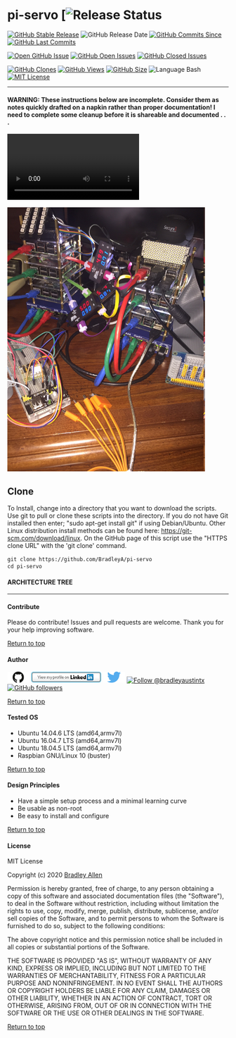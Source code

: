 # pi-servo  [![Release Status](https://img.shields.io/badge/Status_-Alpha-red.svg)

[![GitHub Stable Release](https://img.shields.io/badge/Release-0.2-blue.svg)](https://github.com/BradleyA/pi-servo/releases/tag/0.2)
![GitHub Release Date](https://img.shields.io/github/release-date/BradleyA/pi-servo?color=blue)
[![GitHub Commits Since](https://img.shields.io/github/commits-since/BradleyA/pi-servo/0.2?color=orange)](https://github.com/BradleyA/pi-servo/commits/)
[![GitHub Last Commits](https://img.shields.io/github/last-commit/BradleyA/pi-servo.svg)](https://github.com/BradleyA/pi-servo/commits/)

[![Open GitHub Issue](https://img.shields.io/badge/Open-Incident-brightgreen.svg)](https://github.com/BradleyA/pi-servo/issues/new/choose)
[![GitHub Open Issues](https://img.shields.io/github/issues/BradleyA/pi-servo?color=purple)](https://github.com/BradleyA/pi-servo/issues?q=is%3Aopen+is%3Aissue)
[![GitHub Closed Issues](https://img.shields.io/github/issues-closed/BradleyA/pi-servo?color=purple)](https://github.com/BradleyA/pi-servo/issues?q=is%3Aclosed+is%3Aissue)

[<img alt="GitHub Clones" src="https://img.shields.io/static/v1?label=Clones&message=51&color=blueviolet">](https://github.com/BradleyA/pi-servo/blob/master/images/clone.table.md)
[<img alt="GitHub Views" src="https://img.shields.io/static/v1?label=Views&message=216&color=blueviolet">](https://github.com/BradleyA/pi-servo/blob/master/images/view.table.md)
[![GitHub Size](https://img.shields.io/github/repo-size/BradleyA/pi-servo.svg)](https://github.com/BradleyA/pi-servo/)
![Language Bash](https://img.shields.io/badge/%20Language-bash-blue.svg)
[![MIT License](http://img.shields.io/badge/License-MIT-blue.png)](LICENSE)

----

#### WARNING: These instructions below are incomplete. Consider them as notes quickly drafted on a napkin rather than proper documentation!  I need to complete some cleanup before it is shareable and documented . . .

![Click this link, then click 'view raw' to see servo test 1](images/IMG_2873.MOV)

<img id="image_respberry_setup" src="images/IMG_2803.JPG" width="450" >

## Clone
To Install, change into a directory that you want to download the scripts. Use git to pull or clone these scripts into the directory. If you do not have Git installed then enter; "sudo apt-get install git" if using Debian/Ubuntu. Other Linux distribution install methods can be found here: https://git-scm.com/download/linux. On the GitHub page of this script use the "HTTPS clone URL" with the 'git clone' command.

    git clone https://github.com/BradleyA/pi-servo
    cd pi-servo

#### ARCHITECTURE TREE

----

#### Contribute
Please do contribute!  Issues and pull requests are welcome.  Thank you for your help improving software.

[Return to top](https://github.com/BradleyA/pi-servo/blob/master/README.md#pi-servo--)

#### Author
[<img id="github" src="images/github.png" width="50" a="https://github.com/BradleyA/">](https://github.com/BradleyA/)    [<img src="images/linkedin.png" style="max-width:100%;" >](https://www.linkedin.com/in/bradleyhallen) [<img id="twitter" src="images/twitter.png" width="50" a="twitter.com/bradleyaustintx/">](https://twitter.com/bradleyaustintx/)       <a href="https://twitter.com/intent/follow?screen_name=bradleyaustintx"> <img src="https://img.shields.io/twitter/follow/bradleyaustintx.svg?label=Follow%20@bradleyaustintx" alt="Follow @bradleyaustintx" />    </a>          [![GitHub followers](https://img.shields.io/github/followers/BradleyA.svg?style=social&label=Follow&maxAge=2592000)](https://github.com/BradleyA?tab=followers)

[Return to top](https://github.com/BradleyA/pi-servo/blob/master/README.md#pi-servo--)

#### Tested OS
 * Ubuntu 14.04.6 LTS (amd64,armv7l)
 * Ubuntu 16.04.7 LTS (amd64,armv7l)
 * Ubuntu 18.04.5 LTS (amd64,armv7l)
 * Raspbian GNU/Linux 10 (buster)

[Return to top](https://github.com/BradleyA/pi-servo/blob/master/README.md#pi-servo--)

#### Design Principles
 * Have a simple setup process and a minimal learning curve
 * Be usable as non-root
 * Be easy to install and configure

[Return to top](https://github.com/BradleyA/pi-servo/blob/master/README.md#pi-servo--)

#### License
MIT License

Copyright (c) 2020  [Bradley Allen](https://www.linkedin.com/in/bradleyhallen)

Permission is hereby granted, free of charge, to any person obtaining a copy of this software and associated documentation files (the "Software"), to deal in the Software without restriction, including without limitation the rights to use, copy, modify, merge, publish, distribute, sublicense, and/or sell copies of the Software, and to permit persons to whom the Software is furnished to do so, subject to the following conditions:

The above copyright notice and this permission notice shall be included in all copies or substantial portions of the Software.

THE SOFTWARE IS PROVIDED "AS IS", WITHOUT WARRANTY OF ANY KIND, EXPRESS OR IMPLIED, INCLUDING BUT NOT LIMITED TO THE WARRANTIES OF MERCHANTABILITY, FITNESS FOR A PARTICULAR PURPOSE AND NONINFRINGEMENT. IN NO EVENT SHALL THE AUTHORS OR COPYRIGHT HOLDERS BE LIABLE FOR ANY CLAIM, DAMAGES OR OTHER LIABILITY, WHETHER IN AN ACTION OF CONTRACT, TORT OR OTHERWISE, ARISING FROM, OUT OF OR IN CONNECTION WITH THE SOFTWARE OR THE USE OR OTHER DEALINGS IN THE SOFTWARE.

[Return to top](https://github.com/BradleyA/pi-servo/blob/master/README.md#pi-servo--)
